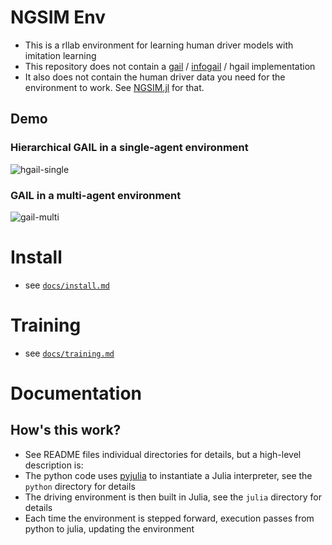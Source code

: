 
# NGSIM Env
- This is a rllab environment for learning human driver models with imitation learning
- This repository does not contain a [gail](https://arxiv.org/abs/1606.03476) / [infogail](https://arxiv.org/abs/1703.08840) / hgail implementation
- It also does not contain the human driver data you need for the environment to work. See [NGSIM.jl](https://github.com/sisl/NGSIM.jl) for that.

## Demo
### Hierarchical GAIL in a single-agent environment
![hgail-single](media/ngsim_env_hgail.gif)

### GAIL in a multi-agent environment
![gail-multi](media/multiagent_ngsim_env_gail.gif)

# Install
- see [`docs/install.md`](docs/install.md)

# Training
- see [`docs/training.md`](docs/training.md)

# Documentation

## How's this work?
- See README files individual directories for details, but a high-level description is:
- The python code uses [pyjulia](https://github.com/JuliaPy/pyjulia) to instantiate a Julia interpreter, see the `python` directory for details
- The driving environment is then built in Julia, see the `julia` directory for details
- Each time the environment is stepped forward, execution passes from python to julia, updating the environment
